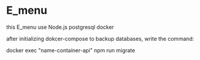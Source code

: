 # E_menu
this E_menu use Node.js postgresql docker

after initializing dokcer-compose
to backup databases, write the command: 

docker exec "name-container-api" npm run migrate